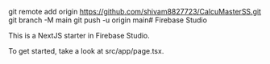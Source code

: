 git remote add origin https://github.com/shivam8827723/CalcuMasterSS.git
git branch -M main
git push -u origin main# Firebase Studio

This is a NextJS starter in Firebase Studio.

To get started, take a look at src/app/page.tsx.
